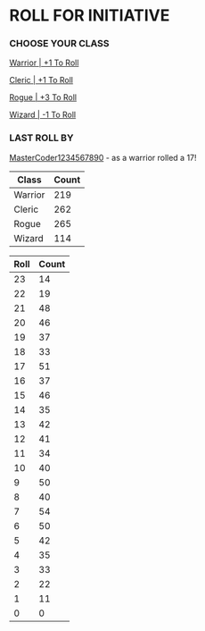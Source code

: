 # ROLL FOR INITIATIVE
### CHOOSE YOUR CLASS

[Warrior | +1 To Roll](https://github.com/benjaminsampica/benjaminsampica/issues/new?title=roll%7Cwarrior&body=Just+click+%27Submit+new+issue%27.)

[Cleric | +1 To Roll](https://github.com/benjaminsampica/benjaminsampica/issues/new?title=roll%7Ccleric&body=Just+click+%27Submit+new+issue%27.)

[Rogue | +3 To Roll](https://github.com/benjaminsampica/benjaminsampica/issues/new?title=roll%7Crogue&body=Just+click+%27Submit+new+issue%27.)

[Wizard | -1 To Roll](https://github.com/benjaminsampica/benjaminsampica/issues/new?title=roll%7Cwizard&body=Just+click+%27Submit+new+issue%27.)
### LAST ROLL BY
[MasterCoder1234567890](https://www.github.com/MasterCoder1234567890) - as a warrior rolled a 17!

|Class|Count|
|-|-|
|Warrior|219|
|Cleric|262|
|Rogue|265|
|Wizard|114|

|Roll|Count|
|-|-|
|23|14
|22|19
|21|48
|20|46
|19|37
|18|33
|17|51
|16|37
|15|46
|14|35
|13|42
|12|41
|11|34
|10|40
|9|50
|8|40
|7|54
|6|50
|5|42
|4|35
|3|33
|2|22
|1|11
|0|0

